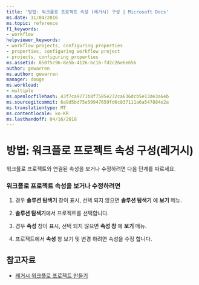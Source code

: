 ```yaml
---
title: '방법: 워크플로 프로젝트 속성 (레거시) 구성 | Microsoft Docs'
ms.date: 11/04/2016
ms.topic: reference
f1_keywords:
- workflow
helpviewer_keywords:
- workflow projects, configuring properties
- properties, configuring workflow project
- projects, configuring properties
ms.assetid: 850f5c96-8e5b-4126-bc16-fd2c26e6e656
author: gewarren
ms.author: gewarren
manager: douge
ms.workload:
- multiple
ms.openlocfilehash: 43f7ca9271b8f7585e232ca636dcb5e13de3a6eb
ms.sourcegitcommit: 6a9d5bd75e50947659fd6c837111a6a547884e2a
ms.translationtype: MT
ms.contentlocale: ko-KR
ms.lasthandoff: 04/16/2018
---
```

# <a name="how-to-configure-workflow-project-properties-legacy"></a>방법: 워크플로 프로젝트 속성 구성(레거시)

워크플로 프로젝트와 연결된 속성을 보거나 수정하려면 다음 단계를 따르세요.

### <a name="to-view-or-modify-workflow-project-properties"></a>워크플로 프로젝트 속성을 보거나 수정하려면

1.  경우 **솔루션 탐색기** 창이 표시, 선택 되지 않으면 **솔루션 탐색기** 에 **보기** 메뉴.

2.  **솔루션 탐색기**에서 프로젝트를 선택합니다.

3.  경우 **속성** 창이 표시, 선택 되지 않으면 **속성 창** 에 **보기** 메뉴.

4.  프로젝트에서 **속성** 창 보기 및 변경 하려면 속성을 수정 합니다.

## <a name="see-also"></a>참고자료

- [레거시 워크플로 프로젝트 만들기](../workflow-designer/creating-legacy-workflow-projects.md)